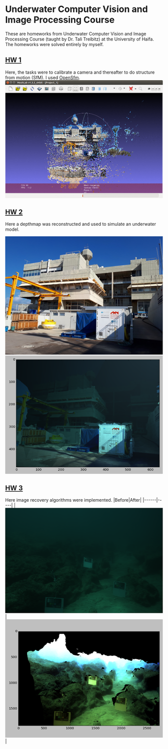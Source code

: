 # Underwater Computer Vision and Image Processing Course
These are homeworks from Underwater Computer Vision and Image Processing Course (taught by Dr. Tali Treibitz)
at the University of Haifa.
The homeworks were solved entirely by myself.

## [HW 1](hw1)
Here, the tasks were to calibrate a camera and thereafter to do structure from motion (SfM).
I used [OpenSfm](https://github.com/mapillary/OpenSfM).
![Mesh](hw1/sfm.gif)

## [HW 2](hw2)
Here a depthmap was reconstructed and used to simulate an underwater model.

![heker_scene](hw1/sfm/images/20181125_105644.jpg)
![I_t](hw2/output_images/I_t/jerlov1c_50cm.png)

## [HW 3](hw3)
Here image recovery algorithms were implemented.
|Before|After|
|------|-----|
|![rws_3266](hw3/images/Real_world_scenes/LFT_3266_liner_undistort.png)|![J1c_reconstruction](hw3/images/reconstruction_results/rws_3266_min_window16.png)|
